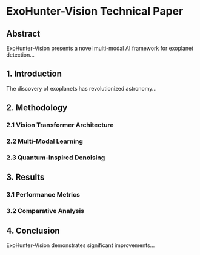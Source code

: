 # ExoHunter-Vision Technical Paper

## Abstract
ExoHunter-Vision presents a novel multi-modal AI framework for exoplanet detection...

## 1. Introduction
The discovery of exoplanets has revolutionized astronomy...

## 2. Methodology
### 2.1 Vision Transformer Architecture
### 2.2 Multi-Modal Learning
### 2.3 Quantum-Inspired Denoising

## 3. Results
### 3.1 Performance Metrics
### 3.2 Comparative Analysis

## 4. Conclusion
ExoHunter-Vision demonstrates significant improvements...
